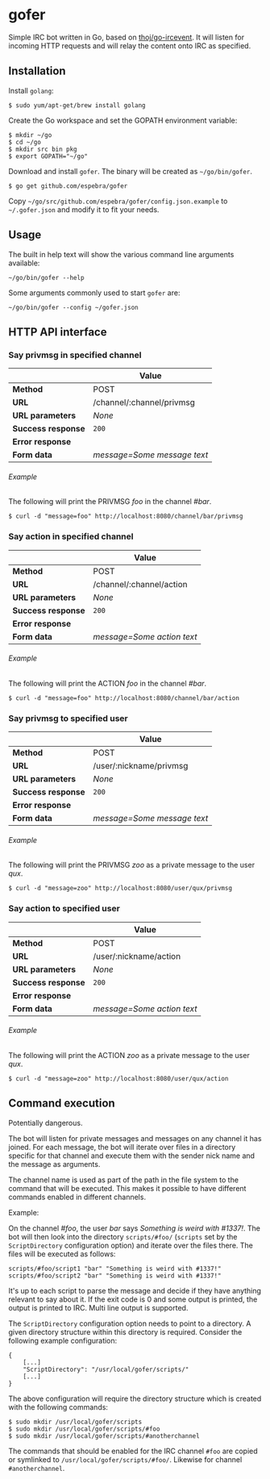 # gofer

Simple IRC bot written in Go, based on [thoj/go-ircevent](https://github.com/thoj/go-ircevent). It will listen for incoming HTTP requests and will relay the content onto IRC as specified.

## Installation

Install ``golang``:

```
$ sudo yum/apt-get/brew install golang
```

Create the Go workspace and set the GOPATH environment variable:

```
$ mkdir ~/go
$ cd ~/go
$ mkdir src bin pkg
$ export GOPATH="~/go"
```

Download and install ``gofer``. The binary will be created as ``~/go/bin/gofer``.

```
$ go get github.com/espebra/gofer
```

Copy ``~/go/src/github.com/espebra/gofer/config.json.example`` to ``~/.gofer.json`` and modify it to fit your needs.

## Usage

The built in help text will show the various command line arguments available:

```
~/go/bin/gofer --help
```

Some arguments commonly used to start ``gofer`` are:

```
~/go/bin/gofer --config ~/gofer.json
```

## HTTP API interface

### Say privmsg in specified channel

|                       | Value                 	|
| --------------------- | ----------------------------- |
| **Method**            | POST				|
| **URL**               | /channel/:channel/privmsg	|
| **URL parameters**    | *None*                	|
| **Success response**  | ``200``               	|
| **Error response**    |                       	|
| **Form data**         | *message=Some message text*	|

###### Example

The following will print the PRIVMSG *foo* in the channel *#bar*.

```
$ curl -d "message=foo" http://localhost:8080/channel/bar/privmsg
```

### Say action in specified channel

|                       | Value                 	|
| --------------------- | ----------------------------- |
| **Method**            | POST				|
| **URL**               | /channel/:channel/action	|
| **URL parameters**    | *None*                	|
| **Success response**  | ``200``               	|
| **Error response**    |                       	|
| **Form data**         | *message=Some action text*	|

###### Example

The following will print the ACTION *foo* in the channel *#bar*.

```
$ curl -d "message=foo" http://localhost:8080/channel/bar/action
```

### Say privmsg to specified user

|                       | Value                 	|
| --------------------- | ----------------------------- |
| **Method**            | POST				|
| **URL**               | /user/:nickname/privmsg	|
| **URL parameters**    | *None*                	|
| **Success response**  | ``200``               	|
| **Error response**    |                       	|
| **Form data**         | *message=Some message text*	|

###### Example

The following will print the PRIVMSG *zoo* as a private message to the user *qux*.

```
$ curl -d "message=zoo" http://localhost:8080/user/qux/privmsg
```

### Say action to specified user

|                       | Value                 	|
| --------------------- | ----------------------------- |
| **Method**            | POST				|
| **URL**               | /user/:nickname/action	|
| **URL parameters**    | *None*                	|
| **Success response**  | ``200``               	|
| **Error response**    |                       	|
| **Form data**         | *message=Some action text*	|

###### Example

The following will print the ACTION *zoo* as a private message to the user *qux*.

```
$ curl -d "message=zoo" http://localhost:8080/user/qux/action
```

## Command execution

Potentially dangerous.

The bot will listen for private messages and messages on any channel it has joined. For each message, the bot will iterate over files in a directory specific for that channel and execute them with the sender nick name and the message as arguments.

The channel name is used as part of the path in the file system to the command that will be executed. This makes it possible to have different commands enabled in different channels.

Example:

On the channel *#foo*, the user *bar* says *Something is weird with #1337!*. The bot will then look into the directory ``scripts/#foo/`` (``scripts`` set by the ``ScriptDirectory`` configuration option) and iterate over the files there. The files will be executed as follows:

```
scripts/#foo/script1 "bar" "Something is weird with #1337!"
scripts/#foo/script2 "bar" "Something is weird with #1337!"
```

It's up to each script to parse the message and decide if they have anything relevant to say about it. If the exit code is 0 and some output is printed, the output is printed to IRC. Multi line output is supported.

The ``ScriptDirectory`` configuration option needs to point to a directory. A given directory structure within this directory is required. Consider the following example configuration:

```
{
    [...]
    "ScriptDirectory": "/usr/local/gofer/scripts/"
    [...]
}
```

The above configuration will require the directory structure which is created with the following commands:

```
$ sudo mkdir /usr/local/gofer/scripts
$ sudo mkdir /usr/local/gofer/scripts/#foo
$ sudo mkdir /usr/local/gofer/scripts/#anotherchannel
```

The commands that should be enabled for the IRC channel ``#foo`` are copied or symlinked to ``/usr/local/gofer/scripts/#foo/``. Likewise for channel ``#anotherchannel``.
